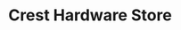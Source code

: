---
title: "Crest Hardware Store"
url: /brooklyn/crest-hardware-store-metropolitan-avenue/
shop: Eisenwaren
---